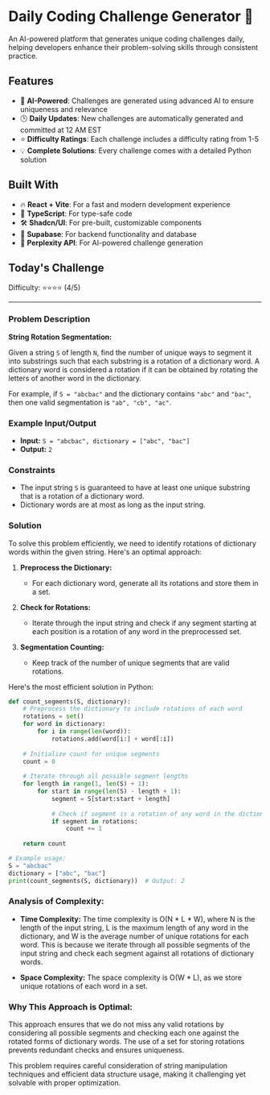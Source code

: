 # Daily Coding Challenge Generator 🚀

An AI-powered platform that generates unique coding challenges daily, helping developers enhance their problem-solving skills through consistent practice.

## Features

- 🤖 **AI-Powered**: Challenges are generated using advanced AI to ensure uniqueness and relevance
- 🕒 **Daily Updates**: New challenges are automatically generated and committed at 12 AM EST
- ⭐ **Difficulty Ratings**: Each challenge includes a difficulty rating from 1-5
- 💡 **Complete Solutions**: Every challenge comes with a detailed Python solution

## Built With

- 🔥 **React + Vite**: For a fast and modern development experience
- 🔷 **TypeScript**: For type-safe code
- 🛠️ **Shadcn/UI**: For pre-built, customizable components
- 🔌 **Supabase**: For backend functionality and database
- 🤖 **Perplexity API**: For AI-powered challenge generation

## Today's Challenge

Difficulty: ⭐⭐⭐⭐ (4/5)

****

### Problem Description

**String Rotation Segmentation:**

Given a string `S` of length `N`, find the number of unique ways to segment it into substrings such that each substring is a rotation of a dictionary word. A dictionary word is considered a rotation if it can be obtained by rotating the letters of another word in the dictionary.

For example, if `S = "abcbac"` and the dictionary contains `"abc"` and `"bac"`, then one valid segmentation is `"ab", "cb", "ac"`.

### Example Input/Output

- **Input:** `S = "abcbac", dictionary = ["abc", "bac"]`
- **Output:** `2`

### Constraints

- The input string `S` is guaranteed to have at least one unique substring that is a rotation of a dictionary word.
- Dictionary words are at most as long as the input string.

### Solution

To solve this problem efficiently, we need to identify rotations of dictionary words within the given string. Here's an optimal approach:

1. **Preprocess the Dictionary:**
   - For each dictionary word, generate all its rotations and store them in a set.

2. **Check for Rotations:**
   - Iterate through the input string and check if any segment starting at each position is a rotation of any word in the preprocessed set.

3. **Segmentation Counting:**
   - Keep track of the number of unique segments that are valid rotations.

Here's the most efficient solution in Python:

```python
def count_segments(S, dictionary):
    # Preprocess the dictionary to include rotations of each word
    rotations = set()
    for word in dictionary:
        for i in range(len(word)):
            rotations.add(word[i:] + word[:i])
    
    # Initialize count for unique segments
    count = 0
    
    # Iterate through all possible segment lengths
    for length in range(1, len(S) + 1):
        for start in range(len(S) - length + 1):
            segment = S[start:start + length]
            
            # Check if segment is a rotation of any word in the dictionary
            if segment in rotations:
                count += 1
                
    return count

# Example usage:
S = "abcbac"
dictionary = ["abc", "bac"]
print(count_segments(S, dictionary))  # Output: 2
```

### Analysis of Complexity:

- **Time Complexity:** The time complexity is O(N * L * W), where N is the length of the input string, L is the maximum length of any word in the dictionary, and W is the average number of unique rotations for each word. This is because we iterate through all possible segments of the input string and check each segment against all rotations of dictionary words.
  
- **Space Complexity:** The space complexity is O(W * L), as we store unique rotations of each word in a set.

### Why This Approach is Optimal:

This approach ensures that we do not miss any valid rotations by considering all possible segments and checking each one against the rotated forms of dictionary words. The use of a set for storing rotations prevents redundant checks and ensures uniqueness.

This problem requires careful consideration of string manipulation techniques and efficient data structure usage, making it challenging yet solvable with proper optimization.